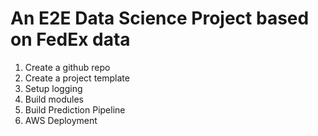 # An E2E Data Science Project based on FedEx data

1. Create a github repo
2. Create a project template
3. Setup logging
4. Build modules
5. Build Prediction Pipeline
6. AWS Deployment

